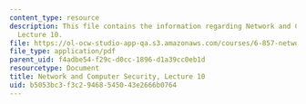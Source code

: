 ```yaml
---
content_type: resource
description: This file contains the information regarding Network and Computer Security,
  Lecture 10.
file: https://ol-ocw-studio-app-qa.s3.amazonaws.com/courses/6-857-network-and-computer-security-spring-2014/b5053bc3f3c29468545043e2666b0764_MIT6_857S14_Lec10.pdf
file_type: application/pdf
parent_uid: f4adbe54-f29c-d0cc-1896-d1a39cc0eb1d
resourcetype: Document
title: Network and Computer Security, Lecture 10
uid: b5053bc3-f3c2-9468-5450-43e2666b0764
---
```

